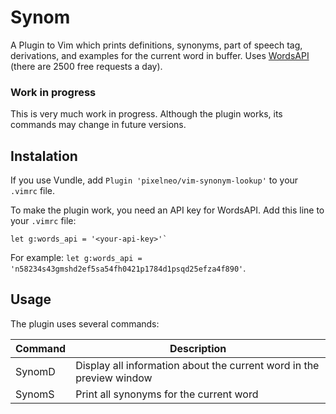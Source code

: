 # Synom
A Plugin to Vim which prints definitions, synonyms, part of speech tag, derivations, and examples for the current word in buffer.
Uses [WordsAPI](https://www.wordsapi.com) (there are 2500 free requests a day).

### Work in progress
This is very much work in progress.
Although the plugin works, its commands may change in future versions.

## Instalation
If you use Vundle, add `Plugin 'pixelneo/vim-synonym-lookup'` to your `.vimrc` file.

To make the plugin work, you need an API key for WordsAPI. 
Add this line to your `.vimrc` file:

~~~
let g:words_api = '<your-api-key>'`
~~~

For example: `let g:words_api = 'n58234s43gmshd2ef5sa54fh0421p1784d1psqd25efza4f890'`.

## Usage
The plugin uses several commands:

| Command | Description |
|---------|-------------|
| SynomD | Display all information about the current word in the preview window |
| SynomS | Print all synonyms for the current word |

